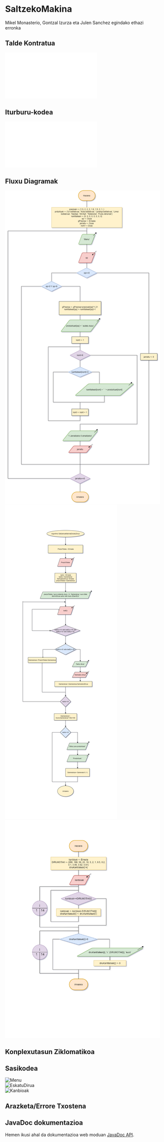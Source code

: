 # SaltzekoMakina
Mikel Monasterio, Gontzal Izurza eta Julen Sanchez egindako ethazi erronka

## Talde Kontratua

![Kontratua](/dokumentazioa/Kontratua.pdf)

## Iturburu-kodea

![Kodea](/src/SaltzekoMakina.java)

## Fluxu Diagramak

![Menu](/dokumentazioa/Menu.png)
![EskatuDirua](/dokumentazioa/EskatuDirua.png)
![Kanbioak](/dokumentazioa/Kanbioak.png)

## Konplexutasun Ziklomatikoa

## Sasikodea

![Menu](/dokumentazioa/SaltzekoMakinaMenu.psc)\
![EskatuDirua](/dokumentazioa/SaltzekoMakinaEskatuDirua.psc)\
![Kanbioak](/dokumentazioa/SaltzekoMakinaKanbioak.psc)

## Arazketa/Errore Txostena


## JavaDoc dokumentazioa

Hemen ikusi ahal da dokumentazioa web moduan [JavaDoc API](https://boguminillo.github.io/SaltzekoMakina/).
